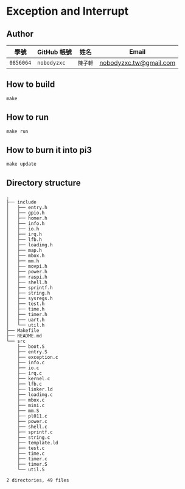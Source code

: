 # Exception and Interrupt

## Author

| 學號 | GitHub 帳號 | 姓名 | Email |
| --- | ----------- | --- | --- |
|`0856064`| `nobodyzxc` | `陳子軒` | nobodyzxc.tw@gmail.com |

## How to build

```
make
```

## How to run

```
make run
```

## How to burn it into pi3

```
make update
```

## Directory structure

```
.
├── include
│   ├── entry.h
│   ├── gpio.h
│   ├── homer.h
│   ├── info.h
│   ├── io.h
│   ├── irq.h
│   ├── lfb.h
│   ├── loadimg.h
│   ├── map.h
│   ├── mbox.h
│   ├── mm.h
│   ├── movpi.h
│   ├── power.h
│   ├── raspi.h
│   ├── shell.h
│   ├── sprintf.h
│   ├── string.h
│   ├── sysregs.h
│   ├── test.h
│   ├── time.h
│   ├── timer.h
│   ├── uart.h
│   └── util.h
├── Makefile
├── README.md
└── src
    ├── boot.S
    ├── entry.S
    ├── exception.c
    ├── info.c
    ├── io.c
    ├── irq.c
    ├── kernel.c
    ├── lfb.c
    ├── linker.ld
    ├── loadimg.c
    ├── mbox.c
    ├── mini.c
    ├── mm.S
    ├── pl011.c
    ├── power.c
    ├── shell.c
    ├── sprintf.c
    ├── string.c
    ├── template.ld
    ├── test.c
    ├── time.c
    ├── timer.c
    ├── timer.S
    └── util.S

2 directories, 49 files
```
